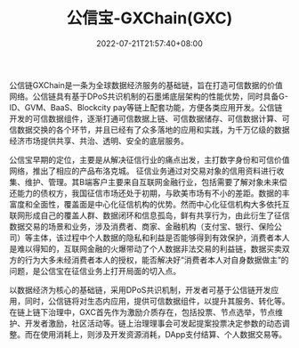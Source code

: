 ﻿---
weight: 
title: "公信宝-GXChain(GXC)"
description: "公信链GXChain是一条为全球数据经济服务的基础链，旨在打造可信数据的价值网络"
date: 2022-07-21T21:57:40+08:00
lastmod: 2022-07-21T16:45:40+08:00
draft: false
authors: ["seven"]
featuredImage: "gongxinbao-gxchaingxc.webp"
link: "https://www.gxchain.org/"
tags: ["数字代币","公信宝-GXChain(GXC)"]
categories: ["navigation"]
navigation: ["数字代币"]
lightgallery: true
toc: true
pinned: false
recommend: false
recommend1: false
---
公信链GXChain是一条为全球数据经济服务的基础链，旨在打造可信数据的价值网络。公信链具有基于DPoS共识机制的石墨烯底层架构的性能优势，同时具备G-ID、GVM、BaaS、Blockcity pay等链上配套功能，方便各类应用开发。公信链开发的可信数据组件，逐渐打通可信数据上链、可信数据储存、可信数据计算、可信数据交换的各个环节，并且已经有了众多落地的应用和实践，为千万亿级的数据经济市场提供共享、共治、透明、安全的底层服务。

公信宝早期的定位，主要是从解决征信行业的痛点出发，主打数字身份和可信价值网络，推出了相应的产品布洛克城。
征信业务通过对交易对象的信用资料进行收集、维护、管理。其B端客户主要来自互联网金融行业，包括需要了解对象未来偿还能力的债权方，我国征信市场还处于初期，与欧美市场有不小的差距。数据的丰富度和全面性，覆盖面是中心化征信机构的优势。然而中心化征信机构大多依托互联网形成自己的覆盖人群、数据闭环和信息孤岛，鲜有共享行为，由此衍生了征信数据交易的场景和业务，涉及消费者、商家、金融机构（支付宝、银行、保险公司）等主体，该过程中个人数据的隐私和利益是否能够得到有效保护，消费者本人是难以得知的，互联网金融的火爆带动了个人数据非法交易的利益链，数据买卖双方的行为大多未经消费者本人的授权，能否解决好“消费者本人对自身数据做主”的问题，是公信宝在征信业务上打开局面的切入点。

以数据经济为核心的基础链，采用DPoS共识机制，开发者可基于公信链开发应用，同时，公信链将对生态内应用，提供可信数据组件，以提升其服务、转化等。在链上链下治理中，GXC首先作为激励介质存在，包括投票、节点选举，节点维护、开发者激励，社区活动等。链上治理理事会可发起提案投票决定参数的动态调整。而在使用消耗上，则涉及开发资源消耗，DApp支付结算、个人数据交易等。